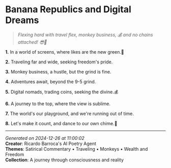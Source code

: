 # Banana Republics and Digital Dreams

> *Flexing hard with travel flex, monkey business, 💰 and no chains attached! 😎🐒*

**1.** In a world of screens, where likes are the new green.🍃


**2.** Traveling far and wide, seeking freedom's pride.


**3.** Monkey business, a hustle, but the grind is fine.


**4.** Adventures await, beyond the 9-5 grind.


**5.** Digital nomads, trading coins, seeking the divine.💰


**6.** A journey to the top, where the view is sublime.


**7.** The world's our playground, and we're running out of time.


**8.** Let's make it count, and dance to our own chime.🕺



---

*Generated on 2024-12-26 at 11:00:02*  
**Creator**: Ricardo Barroca's AI Poetry Agent  
**Themes**: Satirical Commentary • Traveling • Monkeys • Wealth and Freedom  
**Collection**: A journey through consciousness and reality